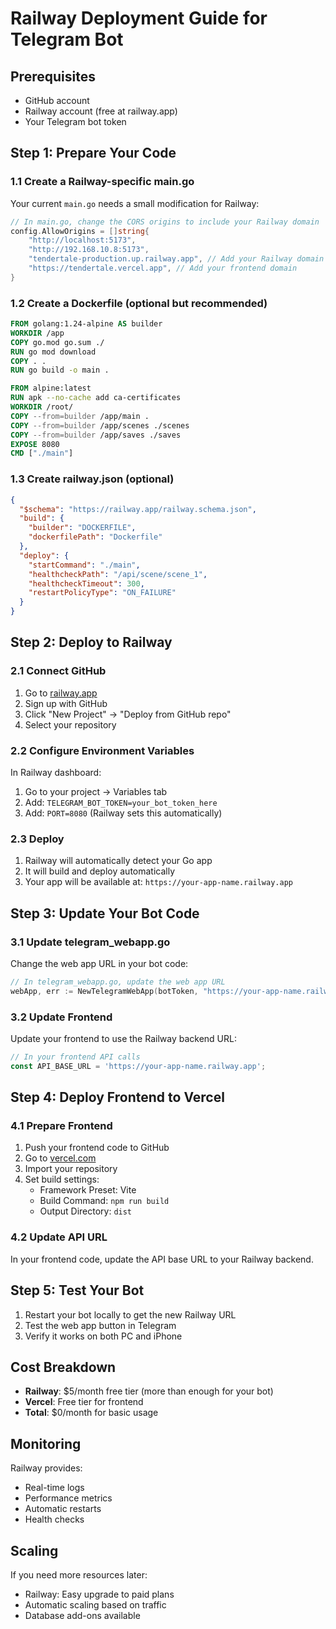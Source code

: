 # Railway Deployment Guide for Telegram Bot

## Prerequisites
- GitHub account
- Railway account (free at railway.app)
- Your Telegram bot token

## Step 1: Prepare Your Code

### 1.1 Create a Railway-specific main.go
Your current `main.go` needs a small modification for Railway:

```go
// In main.go, change the CORS origins to include your Railway domain
config.AllowOrigins = []string{
    "http://localhost:5173",
    "http://192.168.10.8:5173",
    "tendertale-production.up.railway.app", // Add your Railway domain
    "https://tendertale.vercel.app", // Add your frontend domain
}
```

### 1.2 Create a Dockerfile (optional but recommended)
```dockerfile
FROM golang:1.24-alpine AS builder
WORKDIR /app
COPY go.mod go.sum ./
RUN go mod download
COPY . .
RUN go build -o main .

FROM alpine:latest
RUN apk --no-cache add ca-certificates
WORKDIR /root/
COPY --from=builder /app/main .
COPY --from=builder /app/scenes ./scenes
COPY --from=builder /app/saves ./saves
EXPOSE 8080
CMD ["./main"]
```

### 1.3 Create railway.json (optional)
```json
{
  "$schema": "https://railway.app/railway.schema.json",
  "build": {
    "builder": "DOCKERFILE",
    "dockerfilePath": "Dockerfile"
  },
  "deploy": {
    "startCommand": "./main",
    "healthcheckPath": "/api/scene/scene_1",
    "healthcheckTimeout": 300,
    "restartPolicyType": "ON_FAILURE"
  }
}
```

## Step 2: Deploy to Railway

### 2.1 Connect GitHub
1. Go to [railway.app](https://railway.app)
2. Sign up with GitHub
3. Click "New Project" → "Deploy from GitHub repo"
4. Select your repository

### 2.2 Configure Environment Variables
In Railway dashboard:
1. Go to your project → Variables tab
2. Add: `TELEGRAM_BOT_TOKEN=your_bot_token_here`
3. Add: `PORT=8080` (Railway sets this automatically)

### 2.3 Deploy
1. Railway will automatically detect your Go app
2. It will build and deploy automatically
3. Your app will be available at: `https://your-app-name.railway.app`

## Step 3: Update Your Bot Code

### 3.1 Update telegram_webapp.go
Change the web app URL in your bot code:

```go
// In telegram_webapp.go, update the web app URL
webApp, err := NewTelegramWebApp(botToken, "https://your-app-name.railway.app")
```

### 3.2 Update Frontend
Update your frontend to use the Railway backend URL:

```javascript
// In your frontend API calls
const API_BASE_URL = 'https://your-app-name.railway.app';
```

## Step 4: Deploy Frontend to Vercel

### 4.1 Prepare Frontend
1. Push your frontend code to GitHub
2. Go to [vercel.com](https://vercel.com)
3. Import your repository
4. Set build settings:
   - Framework Preset: Vite
   - Build Command: `npm run build`
   - Output Directory: `dist`

### 4.2 Update API URL
In your frontend code, update the API base URL to your Railway backend.

## Step 5: Test Your Bot

1. Restart your bot locally to get the new Railway URL
2. Test the web app button in Telegram
3. Verify it works on both PC and iPhone

## Cost Breakdown
- **Railway**: $5/month free tier (more than enough for your bot)
- **Vercel**: Free tier for frontend
- **Total**: $0/month for basic usage

## Monitoring
Railway provides:
- Real-time logs
- Performance metrics
- Automatic restarts
- Health checks

## Scaling
If you need more resources later:
- Railway: Easy upgrade to paid plans
- Automatic scaling based on traffic
- Database add-ons available 